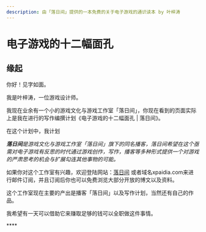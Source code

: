 ```yaml
---
description: 由「落日间」提供的一本免费的关于电子游戏的通识读本 by 叶梓涛
---
```


# 电子游戏的十二幅面孔

## 缘起

你好！见字如面。

我是叶梓涛，一位游戏设计师。

我现在业余有一个小的游戏文化与游戏工作室「落日间」，你现在看到的页面实际上是我在进行的写作编撰计划《电子游戏的十二幅面孔 \| 落日间》。

在这个计划中，我计划























_**落日间**是游戏文化与游戏工作室「落日间」旗下的同名播客，落日间希望在这个亟需对电子游戏有反思的时代通过游戏创作，写作，播客等多种形式提供一个对游戏的严肃思考的机会与扩展勾连其他事物的可能。_

如果你对这个工作室有兴趣，欢迎登陆网站：[落日间](https://xpaidia.com/) 或者域名xpaidia.com来进行邮件订阅，并且订阅后你也可以免费浏览大部分开放的博文以及资料。

这个工作室现在主要的产出是播客「落日间」以及写作计划，当然还有自己的作品。

我希望有一天可以借助它来赚取足够的钱可以全职做这件事情。

\*\*\*\*

